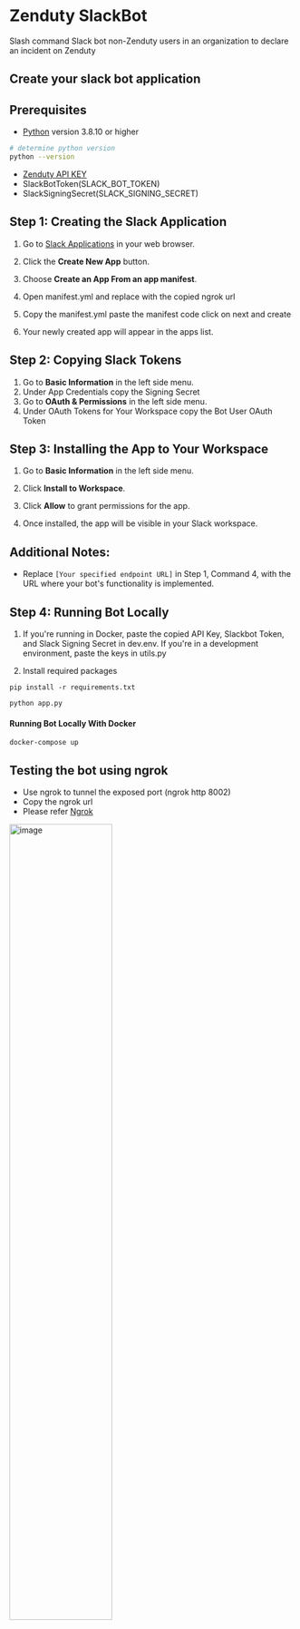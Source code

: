 # Zenduty SlackBot

Slash command Slack bot non-Zenduty users in an organization to declare an incident on Zenduty


## Create your slack bot application


## Prerequisites

- [Python](https://www.python.org/doc/versions/) version 3.8.10 or higher

```bash
# determine python version
python --version
```
- [Zenduty API KEY](https://docs.zenduty.com/api#generating-the-api-key)
- SlackBotToken(SLACK_BOT_TOKEN)
- SlackSigningSecret(SLACK_SIGNING_SECRET)


## Step 1: Creating the Slack Application

1. Go to [Slack Applications](https://api.slack.com/apps) in your web browser.

2. Click the **Create New App** button. 

3. Choose **Create an App From an app manifest**.

4. Open manifest.yml and replace with the copied ngrok url

4. Copy the manifest.yml paste the manifest code click on next and create

5. Your newly created app will appear in the apps list.

## Step 2: Copying Slack Tokens 
1. Go to **Basic Information** in the left side menu.
2. Under App Credentials copy the Signing Secret
3. Go to **OAuth & Permissions** in the left side menu.
4. Under OAuth Tokens for Your Workspace copy the Bot User OAuth Token


## Step 3: Installing the App to Your Workspace

1. Go to **Basic Information** in the left side menu.

2. Click **Install to Workspace**.

3. Click **Allow** to grant permissions for the app.

4. Once installed, the app will be visible in your Slack workspace.

## Additional Notes:
- Replace `[Your specified endpoint URL]` in Step 1, Command 4, with the URL where your bot's functionality is implemented.


## Step 4:  Running Bot Locally

1. If you're running in Docker, paste the copied API Key, Slackbot Token, and Slack Signing Secret in dev.env. If you're in a development environment, paste the keys in utils.py

2. Install required packages 

```
pip install -r requirements.txt
```
```
python app.py
```

#### Running Bot Locally With Docker

```
docker-compose up
```

## Testing the bot using ngrok

* Use ngrok to tunnel the exposed port (ngrok http 8002)
* Copy the ngrok url
* Please refer [Ngrok](https://ngrok.com/)

<img style="width:60%; height:auto;" alt="image" src="https://github.com/Zenduty/zenduty-slack-support-bot/assets/96110782/92f113c6-ef46-41a1-914c-b91b555f4d1f">



